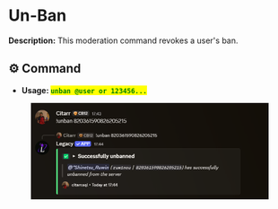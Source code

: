 # Un-Ban

**Description:** This moderation command revokes a user's ban.

## ⚙️ Command

* **Usage:&#x20;**<mark style="color:green;">**`unban @user or 123456...`**</mark>

<figure><img src="../../.gitbook/assets/image (13).png" alt=""><figcaption></figcaption></figure>
